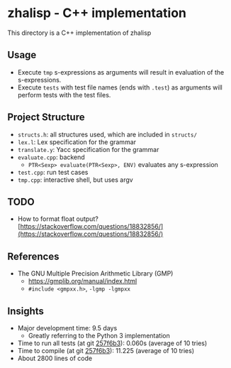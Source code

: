 # zhalisp - C++ implementation
This directory is a C++ implementation of zhalisp

## Usage
* Execute `tmp` s-expressions as arguments will result in evaluation of the s-expressions. 
* Execute `tests` with test file names (ends with `.test`) as arguments will perform tests with the test files. 

## Project Structure
* `structs.h`: all structures used, which are included in `structs/`
* `lex.l`: Lex specification for the grammar
* `translate.y`: Yacc specification for the grammar
* `evaluate.cpp`: backend
	* `PTR<Sexp> evaluate(PTR<Sexp>, ENV)` evaluates any s-expression
* `test.cpp`: run test cases
* `tmp.cpp`: interactive shell, but uses argv

## TODO
* How to format float output? [https://stackoverflow.com/questions/18832856/](https://stackoverflow.com/questions/18832856/)

## References
* The GNU Multiple Precision Arithmetic Library (GMP)
	* https://gmplib.org/manual/index.html
	* `#include <gmpxx.h>`, `-lgmp -lgmpxx`

## Insights
* Major development time: 9.5 days
	* Greatly referring to the Python 3 implementation
* Time to run all tests (at git [257f6b3](https://github.com/lxylxy123456/zhalisp/commit/257f6b3abec4969f9c33c5645bd0a825139661b4)): 0.060s (average of 10 tries)
* Time to compile (at git [257f6b3](https://github.com/lxylxy123456/zhalisp/commit/257f6b3abec4969f9c33c5645bd0a825139661b4)): 11.225 (average of 10 tries)
* About 2800 lines of code

